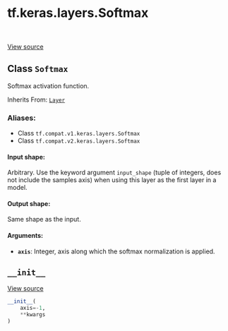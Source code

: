 <div itemscope itemtype="http://developers.google.com/ReferenceObject">
<meta itemprop="name" content="tf.keras.layers.Softmax" />
<meta itemprop="path" content="Stable" />
<meta itemprop="property" content="__init__"/>
</div>

# tf.keras.layers.Softmax

<!-- Insert buttons -->

<table class="tfo-notebook-buttons tfo-api" align="left">
</table>

<a target="_blank" href="/code/stable/tensorflow/python/keras/layers/advanced_activations.py">View source</a>



## Class `Softmax`

<!-- Start diff -->
Softmax activation function.

Inherits From: [`Layer`](../../../tf/keras/layers/Layer.md)

### Aliases:

* Class `tf.compat.v1.keras.layers.Softmax`
* Class `tf.compat.v2.keras.layers.Softmax`


<!-- Placeholder for "Used in" -->


#### Input shape:

Arbitrary. Use the keyword argument `input_shape`
(tuple of integers, does not include the samples axis)
when using this layer as the first layer in a model.



#### Output shape:

Same shape as the input.



#### Arguments:


* <b>`axis`</b>: Integer, axis along which the softmax normalization is applied.

<h2 id="__init__"><code>__init__</code></h2>

<a target="_blank" href="/code/stable/tensorflow/python/keras/layers/advanced_activations.py">View source</a>

``` python
__init__(
    axis=-1,
    **kwargs
)
```






